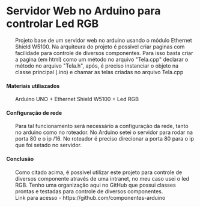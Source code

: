 # Servidor Web no Arduino para controlar Led RGB

<ul>
		Projeto base de um servidor web no arduino usando o módulo Ethernet Shield W5100. Na arquiteura do projeto é possivel criar paginas com facilidade para controle de diversos componentes.
	 Para isso basta criar a pagina (em html) como um método no arquivo "Tela.cpp" declarar o método no arquivo "Tela.h", após, é preciso instanciar o objeto na classe principal (.ino) e chamar as telas criadas no arquivo Tela.cpp
	</ul>

#### Materiais utiliazados
<ul>
	Arduino UNO +  Ethernet Shield W5100 + Led RGB
	</ul>

#### Configuração de rede
<ul>
	Para tal funcionamento será necessário a configuração da rede, tanto no arduino como no roteador. No Arduino setei o servidor para rodar na porta 80 e o ip /16. No roteador é preciso direcionar a porta 80 para o ip que foi setado no servidor.
</ul>

#### Conclusão
<ul>
	Como citado acima, é possivel utilizar este projeto para controle de diversos componente através de uma intranet, no meu caso usei o led RGB. Tenho uma organização aqui no GitHub que possui classes prontas e testadas para controle de diversos componentes.  <br>                   
	Link para acesso - https://github.com/componentes-arduino
</ul>
